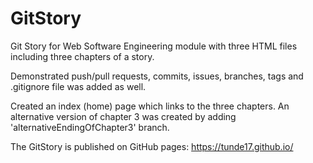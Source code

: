 # GitStory

Git Story for Web Software Engineering module with three HTML files
including three chapters of a story.

Demonstrated push/pull requests, commits, issues, branches, tags and .gitignore file was added as well.

Created an index (home) page which links to the three chapters.
An alternative version of chapter 3 was created by adding 'alternativeEndingOfChapter3' branch.

The GitStory is published on GitHub pages: https://tunde17.github.io/

